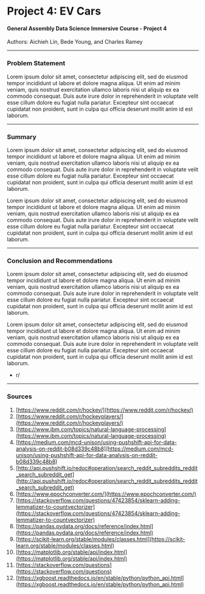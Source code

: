 # Project 4: EV Cars
#### General Assembly Data Science Immersive Course - Project 4

Authors: Aichieh Lin, Bede Young, and Charles Ramey

---

### Problem Statement

Lorem ipsum dolor sit amet, consectetur adipiscing elit, sed do eiusmod tempor incididunt ut labore et dolore magna aliqua. Ut enim ad minim veniam, quis nostrud exercitation ullamco laboris nisi ut aliquip ex ea commodo consequat. Duis aute irure dolor in reprehenderit in voluptate velit esse cillum dolore eu fugiat nulla pariatur. Excepteur sint occaecat cupidatat non proident, sunt in culpa qui officia deserunt mollit anim id est laborum.

---

### Summary

Lorem ipsum dolor sit amet, consectetur adipiscing elit, sed do eiusmod tempor incididunt ut labore et dolore magna aliqua. Ut enim ad minim veniam, quis nostrud exercitation ullamco laboris nisi ut aliquip ex ea commodo consequat. Duis aute irure dolor in reprehenderit in voluptate velit esse cillum dolore eu fugiat nulla pariatur. Excepteur sint occaecat cupidatat non proident, sunt in culpa qui officia deserunt mollit anim id est laborum.

Lorem ipsum dolor sit amet, consectetur adipiscing elit, sed do eiusmod tempor incididunt ut labore et dolore magna aliqua. Ut enim ad minim veniam, quis nostrud exercitation ullamco laboris nisi ut aliquip ex ea commodo consequat. Duis aute irure dolor in reprehenderit in voluptate velit esse cillum dolore eu fugiat nulla pariatur. Excepteur sint occaecat cupidatat non proident, sunt in culpa qui officia deserunt mollit anim id est laborum.


---

### Conclusion and Recommendations

Lorem ipsum dolor sit amet, consectetur adipiscing elit, sed do eiusmod tempor incididunt ut labore et dolore magna aliqua. Ut enim ad minim veniam, quis nostrud exercitation ullamco laboris nisi ut aliquip ex ea commodo consequat. Duis aute irure dolor in reprehenderit in voluptate velit esse cillum dolore eu fugiat nulla pariatur. Excepteur sint occaecat cupidatat non proident, sunt in culpa qui officia deserunt mollit anim id est laborum.

Lorem ipsum dolor sit amet, consectetur adipiscing elit, sed do eiusmod tempor incididunt ut labore et dolore magna aliqua. Ut enim ad minim veniam, quis nostrud exercitation ullamco laboris nisi ut aliquip ex ea commodo consequat. Duis aute irure dolor in reprehenderit in voluptate velit esse cillum dolore eu fugiat nulla pariatur. Excepteur sint occaecat cupidatat non proident, sunt in culpa qui officia deserunt mollit anim id est laborum.
- r/

---

### Sources

1. [https://www.reddit.com/r/hockey/](https://www.reddit.com/r/hockey/)
2. [https://www.reddit.com/r/hockeyplayers/](https://www.reddit.com/r/hockeyplayers/)
3. [https://www.ibm.com/topics/natural-language-processing](https://www.ibm.com/topics/natural-language-processing)
4. [https://medium.com/mcd-unison/using-pushshift-api-for-data-analysis-on-reddit-b08d339c48b8](https://medium.com/mcd-unison/using-pushshift-api-for-data-analysis-on-reddit-b08d339c48b8)
5. [http://api.pushshift.io/redoc#operation/search_reddit_subreddits_reddit_search_subreddit_get](http://api.pushshift.io/redoc#operation/search_reddit_subreddits_reddit_search_subreddit_get)
6. [https://www.epochconverter.com/](https://www.epochconverter.com/)
7. [https://stackoverflow.com/questions/47423854/sklearn-adding-lemmatizer-to-countvectorizer](https://stackoverflow.com/questions/47423854/sklearn-adding-lemmatizer-to-countvectorizer)
8. [https://pandas.pydata.org/docs/reference/index.html](https://pandas.pydata.org/docs/reference/index.html)
9. [https://scikit-learn.org/stable/modules/classes.html](https://scikit-learn.org/stable/modules/classes.html)
10. [https://matplotlib.org/stable/api/index.html](https://matplotlib.org/stable/api/index.html)
11. [https://stackoverflow.com/questions](https://stackoverflow.com/questions)
12. [https://xgboost.readthedocs.io/en/stable/python/python_api.html](https://xgboost.readthedocs.io/en/stable/python/python_api.html)